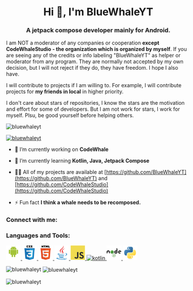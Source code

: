 <h1 align="center">Hi 👋, I'm BlueWhaleYT</h1>
<h3 align="center">A jetpack compose developer mainly for Android.</h3>

I am NOT a moderator of any companies or cooperation **except CodeWhaleStudio - the organization which is organized by myself**. If you are seeing any of the credits or info labeling "BlueWhaleYT" as helper or moderator from any program. They are normally not accepted by my own decision, but I will not reject if they do, they have freedom. I hope I also have.

I will contribute to projects if I am willing to. For example, I will contribute projects for **my friends in local** in higher priority.

I don't care about stars of repositories, I know the stars are the motivation and effort for some of developers. But I am  not work for stars, I work for myself. Plsu, be good yourself before helping others.

<p align="left"> <img src="https://komarev.com/ghpvc/?username=bluewhaleyt&label=Profile%20views&color=0e75b6&style=flat" alt="bluewhaleyt" /> </p>

<p align="left"> <a href="https://github.com/ryo-ma/github-profile-trophy"><img src="https://github-profile-trophy.vercel.app/?username=bluewhaleyt" alt="bluewhaleyt" /></a> </p>

- 🔭 I’m currently working on **CodeWhale**

- 🌱 I’m currently learning **Kotlin, Java, Jetpack Compose**

- 👨‍💻 All of my projects are available at [https://github.com/BlueWhaleYT](https://github.com/BlueWhaleYT) and [https://github.com/CodeWhaleStudio](https://github.com/CodeWhaleStudio)

- ⚡ Fun fact **I think a whale needs to be recomposed.**

<h3 align="left">Connect with me:</h3>
<p align="left">
</p>

<h3 align="left">Languages and Tools:</h3>
<p align="left"> <a href="https://developer.android.com" target="_blank" rel="noreferrer"> <img src="https://raw.githubusercontent.com/devicons/devicon/master/icons/android/android-original-wordmark.svg" alt="android" width="40" height="40"/> </a> <a href="https://www.w3schools.com/css/" target="_blank" rel="noreferrer"> <img src="https://raw.githubusercontent.com/devicons/devicon/master/icons/css3/css3-original-wordmark.svg" alt="css3" width="40" height="40"/> </a> <a href="https://www.w3.org/html/" target="_blank" rel="noreferrer"> <img src="https://raw.githubusercontent.com/devicons/devicon/master/icons/html5/html5-original-wordmark.svg" alt="html5" width="40" height="40"/> </a> <a href="https://www.java.com" target="_blank" rel="noreferrer"> <img src="https://raw.githubusercontent.com/devicons/devicon/master/icons/java/java-original.svg" alt="java" width="40" height="40"/> </a> <a href="https://developer.mozilla.org/en-US/docs/Web/JavaScript" target="_blank" rel="noreferrer"> <img src="https://raw.githubusercontent.com/devicons/devicon/master/icons/javascript/javascript-original.svg" alt="javascript" width="40" height="40"/> </a> <a href="https://kotlinlang.org" target="_blank" rel="noreferrer"> <img src="https://www.vectorlogo.zone/logos/kotlinlang/kotlinlang-icon.svg" alt="kotlin" width="40" height="40"/> </a> <a href="https://nodejs.org" target="_blank" rel="noreferrer"> <img src="https://raw.githubusercontent.com/devicons/devicon/master/icons/nodejs/nodejs-original-wordmark.svg" alt="nodejs" width="40" height="40"/> </a> <a href="https://www.python.org" target="_blank" rel="noreferrer"> <img src="https://raw.githubusercontent.com/devicons/devicon/master/icons/python/python-original.svg" alt="python" width="40" height="40"/> </a> </p>

<p><img align="left" src="https://github-readme-stats.vercel.app/api/top-langs?username=bluewhaleyt&show_icons=true&locale=en&layout=compact" alt="bluewhaleyt" /></p>

<p>&nbsp;<img align="center" src="https://github-readme-stats.vercel.app/api?username=bluewhaleyt&show_icons=true&locale=en" alt="bluewhaleyt" /></p>

<p><img align="center" src="https://github-readme-streak-stats.herokuapp.com/?user=bluewhaleyt&" alt="bluewhaleyt" /></p>
